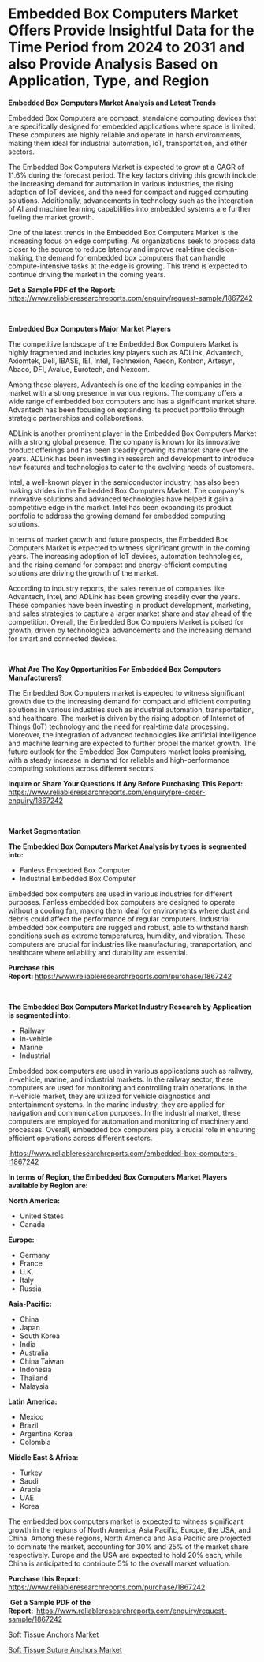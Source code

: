 <p><h1>Embedded Box Computers Market Offers Provide Insightful Data for the Time Period from 2024 to 2031 and also Provide Analysis Based on Application, Type, and Region</h1></p><p><strong>Embedded Box Computers Market Analysis and Latest Trends</strong></p>
<p><p>Embedded Box Computers are compact, standalone computing devices that are specifically designed for embedded applications where space is limited. These computers are highly reliable and operate in harsh environments, making them ideal for industrial automation, IoT, transportation, and other sectors.</p><p>The Embedded Box Computers Market is expected to grow at a CAGR of 11.6% during the forecast period. The key factors driving this growth include the increasing demand for automation in various industries, the rising adoption of IoT devices, and the need for compact and rugged computing solutions. Additionally, advancements in technology such as the integration of AI and machine learning capabilities into embedded systems are further fueling the market growth.</p><p>One of the latest trends in the Embedded Box Computers Market is the increasing focus on edge computing. As organizations seek to process data closer to the source to reduce latency and improve real-time decision-making, the demand for embedded box computers that can handle compute-intensive tasks at the edge is growing. This trend is expected to continue driving the market in the coming years.</p></p>
<p><strong>Get a Sample PDF of the Report:&nbsp;</strong> <a href="https://www.reliableresearchreports.com/enquiry/request-sample/1867242">https://www.reliableresearchreports.com/enquiry/request-sample/1867242</a></p>
<p>&nbsp;</p>
<p><strong>Embedded Box Computers Major Market Players</strong></p>
<p><p>The competitive landscape of the Embedded Box Computers Market is highly fragmented and includes key players such as ADLink, Advantech, Axiomtek, Dell, IBASE, IEI, Intel, Technexion, Aaeon, Kontron, Artesyn, Abaco, DFI, Avalue, Eurotech, and Nexcom.</p><p>Among these players, Advantech is one of the leading companies in the market with a strong presence in various regions. The company offers a wide range of embedded box computers and has a significant market share. Advantech has been focusing on expanding its product portfolio through strategic partnerships and collaborations.</p><p>ADLink is another prominent player in the Embedded Box Computers Market with a strong global presence. The company is known for its innovative product offerings and has been steadily growing its market share over the years. ADLink has been investing in research and development to introduce new features and technologies to cater to the evolving needs of customers.</p><p>Intel, a well-known player in the semiconductor industry, has also been making strides in the Embedded Box Computers Market. The company's innovative solutions and advanced technologies have helped it gain a competitive edge in the market. Intel has been expanding its product portfolio to address the growing demand for embedded computing solutions.</p><p>In terms of market growth and future prospects, the Embedded Box Computers Market is expected to witness significant growth in the coming years. The increasing adoption of IoT devices, automation technologies, and the rising demand for compact and energy-efficient computing solutions are driving the growth of the market.</p><p>According to industry reports, the sales revenue of companies like Advantech, Intel, and ADLink has been growing steadily over the years. These companies have been investing in product development, marketing, and sales strategies to capture a larger market share and stay ahead of the competition. Overall, the Embedded Box Computers Market is poised for growth, driven by technological advancements and the increasing demand for smart and connected devices.</p></p>
<p>&nbsp;</p>
<p><strong>What Are The Key Opportunities For Embedded Box Computers Manufacturers?</strong></p>
<p><p>The Embedded Box Computers market is expected to witness significant growth due to the increasing demand for compact and efficient computing solutions in various industries such as industrial automation, transportation, and healthcare. The market is driven by the rising adoption of Internet of Things (IoT) technology and the need for real-time data processing. Moreover, the integration of advanced technologies like artificial intelligence and machine learning are expected to further propel the market growth. The future outlook for the Embedded Box Computers market looks promising, with a steady increase in demand for reliable and high-performance computing solutions across different sectors.</p></p>
<p><strong>Inquire or Share Your Questions If Any Before Purchasing This Report:</strong> <a href="https://www.reliableresearchreports.com/enquiry/pre-order-enquiry/1867242">https://www.reliableresearchreports.com/enquiry/pre-order-enquiry/1867242</a></p>
<p>&nbsp;</p>
<p><strong>Market Segmentation</strong></p>
<p><strong>The Embedded Box Computers Market Analysis by types is segmented into:</strong></p>
<p><ul><li>Fanless Embedded Box Computer</li><li>Industrial Embedded Box Computer</li></ul></p>
<p><p>Embedded box computers are used in various industries for different purposes. Fanless embedded box computers are designed to operate without a cooling fan, making them ideal for environments where dust and debris could affect the performance of regular computers. Industrial embedded box computers are rugged and robust, able to withstand harsh conditions such as extreme temperatures, humidity, and vibration. These computers are crucial for industries like manufacturing, transportation, and healthcare where reliability and durability are essential.</p></p>
<p><strong>Purchase this Report:&nbsp;</strong><a href="https://www.reliableresearchreports.com/purchase/1867242">https://www.reliableresearchreports.com/purchase/1867242</a></p>
<p>&nbsp;</p>
<p><strong>The Embedded Box Computers Market Industry Research by Application is segmented into:</strong></p>
<p><ul><li>Railway</li><li>In-vehicle</li><li>Marine</li><li>Industrial</li></ul></p>
<p><p>Embedded box computers are used in various applications such as railway, in-vehicle, marine, and industrial markets. In the railway sector, these computers are used for monitoring and controlling train operations. In the in-vehicle market, they are utilized for vehicle diagnostics and entertainment systems. In the marine industry, they are applied for navigation and communication purposes. In the industrial market, these computers are employed for automation and monitoring of machinery and processes. Overall, embedded box computers play a crucial role in ensuring efficient operations across different sectors.</p></p>
<p><a href="https://www.reliableresearchreports.com/embedded-box-computers-r1867242">&nbsp;https://www.reliableresearchreports.com/embedded-box-computers-r1867242</a></p>
<p><strong>In terms of Region, the Embedded Box Computers Market Players available by Region are:</strong></p>
<p>
    <p> <strong> North America: </strong>
        <ul>
            <li>United States</li>
            <li>Canada</li>
        </ul>
        </p> 
    <p> <strong> Europe: </strong>
        <ul>
            <li>Germany</li>
            <li>France</li>
            <li>U.K.</li>
            <li>Italy</li>
            <li>Russia</li>
        </ul>
        </p> 
    <p> <strong> Asia-Pacific: </strong>
        <ul>
            <li>China</li>
            <li>Japan</li>
            <li>South Korea</li>
            <li>India</li>
            <li>Australia</li>
            <li>China Taiwan</li>
            <li>Indonesia</li>
            <li>Thailand</li>
            <li>Malaysia</li>
        </ul>
        </p> 
    <p> <strong> Latin America: </strong>
        <ul>
            <li>Mexico</li>
            <li>Brazil</li>
            <li>Argentina Korea</li>
            <li>Colombia</li>
        </ul>
        </p> 
    <p> <strong> Middle East & Africa: </strong>
        <ul>
            <li>Turkey</li>
            <li>Saudi</li>
            <li>Arabia</li>
            <li>UAE</li>
            <li>Korea</li>
        </ul>
    </p>
    </p>
<p><p>The embedded box computers market is expected to witness significant growth in the regions of North America, Asia Pacific, Europe, the USA, and China. Among these regions, North America and Asia Pacific are projected to dominate the market, accounting for 30% and 25% of the market share respectively. Europe and the USA are expected to hold 20% each, while China is anticipated to contribute 5% to the overall market valuation.</p></p>
<p><strong>Purchase this Report: </strong><a href="https://www.reliableresearchreports.com/purchase/1867242">https://www.reliableresearchreports.com/purchase/1867242</a></p>
<p>&nbsp;<strong>Get a Sample PDF of the Report:&nbsp;&nbsp;</strong><a href="https://www.reliableresearchreports.com/enquiry/request-sample/1867242">https://www.reliableresearchreports.com/enquiry/request-sample/1867242</a></p>
<p><strong></strong></p>
<p><p><a href="https://frill-swim-3cd.notion.site/Analyzing-Soft-Tissue-Anchors-Market-Global-Industry-Perspective-and-Forecast-2024-to-2031-bdcbe513487c45d395f2d831347eb8fa">Soft Tissue Anchors Market</a></p><p><a href="https://gentle-editor-9db.notion.site/Analyzing-Soft-Tissue-Suture-Anchors-Market-Global-Industry-Perspective-and-Forecast-2024-to-2031-b6dd08da8a2b47e0917e5b8fdbe16c7a">Soft Tissue Suture Anchors Market</a></p></p>